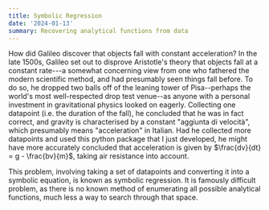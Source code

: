 ```yaml
---
title: Symbolic Regression
date: '2024-01-13'
summary: Recovering analytical functions from data
---
```


How did Galileo discover that objects fall with constant acceleration? In the late 1500s, Galileo set out to disprove Aristotle's theory that objects fall at a constant rate---a somewhat concerning view from one who fathered the modern scientific method, and had presumably seen things fall before. To do so, he dropped two balls off of the leaning tower of Pisa--perhaps the world's most well-respected drop test venue--as anyone with a personal investment in gravitational physics looked on eagerly. Collecting one datapoint (i.e. the duration of the fall), he concluded that he was in fact correct, and gravity is characterised by a constant 
"aggiunta di velocità", which presumably means "acceleration" in Italian. Had he collected more datapoints and used this python package that I just developed, he might have more accurately concluded that acceleration is given by $\frac{dv}{dt} = g - \frac{bv}{m}$, taking air resistance into account.

This problem, involving taking a set of datapoints and converting it into a symbolic equation, is known as symbolic regression. It is famously difficult problem, as there is no known method of enumerating all possible analytical functions, much less a way to search through that space.
